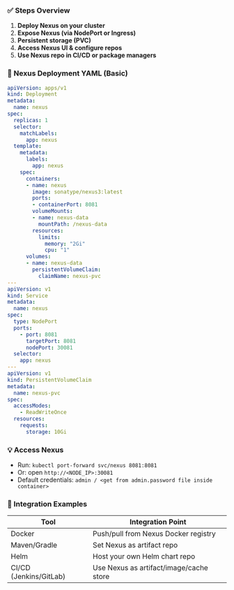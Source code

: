 ### ✅ Steps Overview

1. **Deploy Nexus on your cluster**
2. **Expose Nexus (via NodePort or Ingress)**
3. **Persistent storage (PVC)**
4. **Access Nexus UI & configure repos**
5. **Use Nexus repo in CI/CD or package managers**

### 🐳 Nexus Deployment YAML (Basic)

```yaml
apiVersion: apps/v1
kind: Deployment
metadata:
  name: nexus
spec:
  replicas: 1
  selector:
    matchLabels:
      app: nexus
  template:
    metadata:
      labels:
        app: nexus
    spec:
      containers:
      - name: nexus
        image: sonatype/nexus3:latest
        ports:
        - containerPort: 8081
        volumeMounts:
        - name: nexus-data
          mountPath: /nexus-data
        resources:
          limits:
            memory: "2Gi"
            cpu: "1"
      volumes:
      - name: nexus-data
        persistentVolumeClaim:
          claimName: nexus-pvc
---
apiVersion: v1
kind: Service
metadata:
  name: nexus
spec:
  type: NodePort
  ports:
    - port: 8081
      targetPort: 8081
      nodePort: 30081
  selector:
    app: nexus
---
apiVersion: v1
kind: PersistentVolumeClaim
metadata:
  name: nexus-pvc
spec:
  accessModes:
    - ReadWriteOnce
  resources:
    requests:
      storage: 10Gi
```

### 💡 Access Nexus

- Run: `kubectl port-forward svc/nexus 8081:8081`
- Or: open `http://<NODE_IP>:30081`
- Default credentials: `admin / <get from admin.password file inside container>`

### 🔗 Integration Examples

|Tool|Integration Point|
|---|---|
|Docker|Push/pull from Nexus Docker registry|
|Maven/Gradle|Set Nexus as artifact repo|
|Helm|Host your own Helm chart repo|
|CI/CD (Jenkins/GitLab)|Use Nexus as artifact/image/cache store|

